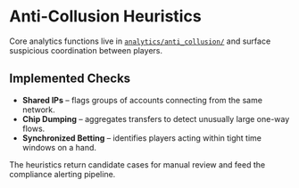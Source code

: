 # Anti-Collusion Heuristics

Core analytics functions live in [`analytics/anti_collusion/`](../../analytics/anti_collusion) and surface suspicious coordination between players.

## Implemented Checks
- **Shared IPs** – flags groups of accounts connecting from the same network.
- **Chip Dumping** – aggregates transfers to detect unusually large one-way flows.
- **Synchronized Betting** – identifies players acting within tight time windows on a hand.

The heuristics return candidate cases for manual review and feed the compliance alerting pipeline.

